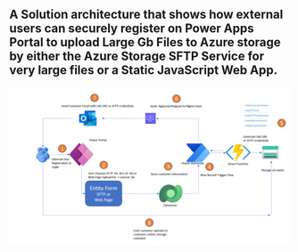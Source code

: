 ## A Solution architecture that shows how external users can securely register on Power Apps Portal  to upload Large Gb Files to Azure storage by either the Azure Storage SFTP Service for very large files or a Static JavaScript Web App.


 
![Alt Image text](/architecture.png?raw=true "Architecture")

